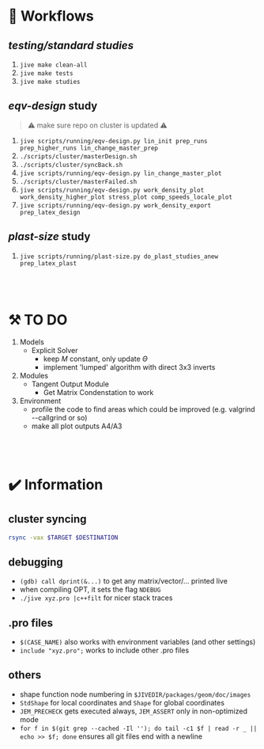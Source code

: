 # :arrows_counterclockwise: Workflows
## *testing/standard studies*
1. `jive make clean-all`
1. `jive make tests`
1. `jive make studies`
## *eqv-design* study
> :warning: make sure repo on cluster is updated :warning:
1. `jive scripts/running/eqv-design.py lin_init prep_runs prep_higher_runs lin_change_master_prep`
1. `./scripts/cluster/masterDesign.sh`
1. `./scripts/cluster/syncBack.sh`
1. `jive scripts/running/eqv-design.py lin_change_master_plot`
1. `./scripts/cluster/masterFailed.sh`
1. `jive scripts/running/eqv-design.py work_density_plot work_density_higher_plot stress_plot comp_speeds_locale_plot`
1. `jive scripts/running/eqv-design.py work_density_export prep_latex_design`
## *plast-size* study
1. `jive scripts/running/plast-size.py do_plast_studies_anew prep_latex_plast`
</br></br></br></br>

# :hammer_and_pick: TO DO 
1. Models
    - Explicit Solver
      - keep $M$ constant, only update $\Theta$
      - implement 'lumped' algorithm with direct 3x3 inverts
1. Modules
    - Tangent Output Module
      - Get Matrix Condenstation to work
1. Environment
    - profile the code to find areas which could be improved (e.g. valgrind --callgrind or so)
    - make all plot outputs A4/A3
</br></br></br></br>

# :heavy_check_mark: Information
## cluster syncing
``` bash
rsync -vax $TARGET $DESTINATION
```
## debugging
- `(gdb) call dprint(&...)` to get any matrix/vector/... printed live
- when compiling OPT, it sets the flag `NDEBUG`
- `./jive xyz.pro |c++filt` for nicer stack traces
## .pro files
- `$(CASE_NAME)` also works with environment variables (and other settings)
- `include "xyz.pro";` works to include other .pro files
## others
- shape function node numbering in `$JIVEDIR/packages/geom/doc/images`
- `StdShape` for local coordinates and `Shape` for global coordinates
- `JEM_PRECHECK` gets executed always, `JEM_ASSERT` only in non-optimized mode
- `for f in $(git grep --cached -Il ''); do tail -c1 $f | read -r _ || echo >> $f; done` ensures all git files end with a newline
